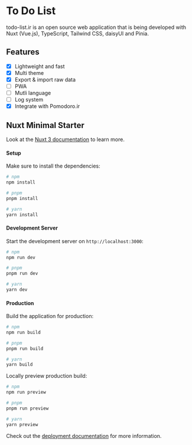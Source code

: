# To Do List

todo-list.ir is an open source web application that is being developed with Nuxt (Vue.js), TypeScript, Tailwind CSS, daisyUI and Pinia.

## Features

- [x] Lightweight and fast
- [x] Multi theme
- [x] Export & import raw data
- [ ] PWA
- [ ] Mutli language
- [ ] Log system
- [x] Integrate with Pomodoro.ir

## Nuxt Minimal Starter

Look at the [Nuxt 3 documentation](https://nuxt.com/docs/getting-started/introduction) to learn more.

#### Setup

Make sure to install the dependencies:

```bash
# npm
npm install

# pnpm
pnpm install

# yarn
yarn install
```

#### Development Server

Start the development server on `http://localhost:3000`:

```bash
# npm
npm run dev

# pnpm
pnpm run dev

# yarn
yarn dev
```

#### Production

Build the application for production:

```bash
# npm
npm run build

# pnpm
pnpm run build

# yarn
yarn build
```

Locally preview production build:

```bash
# npm
npm run preview

# pnpm
pnpm run preview

# yarn
yarn preview
```

Check out the [deployment documentation](https://nuxt.com/docs/getting-started/deployment) for more information.
